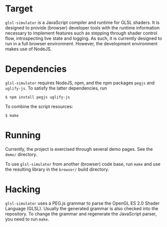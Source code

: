 # Target

`glsl-simulator` is a JavaScript compiler and runtime for GLSL shaders. It is designed to provide (browser) developer tools with the runtime information necessary to implement features such as stepping through shader control flow, introspecting live state and logging. As such, it is currently designed to run in a full browser environment. However, the development environment makes use of NodeJS.

# Dependencies

`glsl-simulator` requires NodeJS, npm, and the npm packages `pegjs` and `uglify-js`. To satisfy the latter dependencies, run

    $ npm install pegjs uglify-js

To combine the script resources:

    $ make

# Running

Currently, the project is exercised through several demo pages. See the `demo/` directory.

To use `glsl-simulator` from another (browser) code base, run `make` and use the resulting library in the `browser/` build directory.

# Hacking

`glsl-simulator` uses a PEG.js grammar to parse the OpenGL ES 2.0 Shader Language (GLSL).
Usually the generated grammar is also checked into the repository. To change the grammar
and regenerate the JavaScript parser, you need to run `make`.

